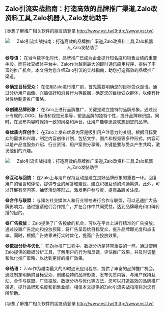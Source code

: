 ## **Zalo引流实战指南：打造高效的品牌推广渠道,Zalo改资料工具,Zalo机器人,Zalo发帖助手**

[😍想了解推广相关软件的朋友请登录 http://www.vst.tw](http://www.vst.tw)

 <center><img src="https://vst.tw/MP4/tuiguang/png/6.png" alt="Zalo引流实战指南：打造高效的品牌推广渠道,Zalo改资料工具,Zalo机器人,Zalo发帖助手"></center>

**😄导语：**
在当今数字化时代，品牌推广已成为企业提升知名度和销售业绩的重要手段。而在社交媒体平台中，Zalo作为越南最大的即时通讯应用程序，提供了丰富的推广机会。本文将为您介绍Zalo引流的实战指南，助您打造高效的品牌推广渠道。

**😄确定目标受众：**
在使用Zalo进行推广前，首先需要明确您的目标受众是谁。通过分析用户画像、兴趣偏好和消费行为等数据，确定您的目标受众群体，以便有针对性地制定推广策略。

**😄创建品牌形象：**
在Zalo上进行品牌推广，关键是建立独特的品牌形象。通过设计专属的LOGO、标语和视觉元素等，塑造品牌的独特个性，提升品牌辨识度。同时，在发布内容时保持一致的风格和声音，让用户能够迅速联想到您的品牌。

**😄优质内容创作：**
在Zalo上发布优质内容是吸引用户注意力的关键。根据目标受众的需求和兴趣，制定内容创作计划，包括文字、图片和视频等多种形式。内容可以是产品或服务介绍、行业资讯、用户案例分享等，关键是要与受众产生共鸣，激发他们的兴趣。

 <center><img src="https://vst.tw/MP4/tuiguang/png/8.png" alt="Zalo引流实战指南：打造高效的品牌推广渠道,Zalo改资料工具,Zalo机器人,Zalo发帖助手"></center>

**😄互动与回馈：**
在Zalo上与用户保持互动是建立良好品牌形象的重要一环。回复用户的留言和评论，提供专业的解答和建议，建立积极互动的沟通渠道。此外，可以开展有奖问答、抽奖活动等形式，激发用户参与度，提高品牌关注度。

**😄合作与联盟：**
与知名社交媒体人和行业领袖进行合作与联盟，可以迅速扩大品牌影响力。通过邀请他们合作推广，并在合作中共同受益，达到品牌曝光和口碑传播的目的。

**😄广告投放：**
Zalo提供了广告投放的机会，可以在平台上进行精准的广告投放。通过设置广告定向和投放预算，将广告呈现给目标受众，提升品牌曝光度和点击率。同时，根据广告效果进行实时优化，提高广告投放效果。

**😄数据分析与优化：**
在Zalo推广过程中，数据分析是非常重要的一环。通过使用Zalo提供的数据分析工具，了解用户的行为和反馈，评估推广效果，并及时调整和优化推广策略，以达到更好的推广效果。

**😄结语：**
Zalo作为越南最大的即时通讯应用程序，提供了丰富的品牌推广机会。通过制定明确的目标受众、创建独特的品牌形象、发布优质内容、与用户保持互动、合作与联盟、广告投放、数据分析与优化等方法，您可以打造高效的品牌推广渠道，提升品牌知名度和销售业绩。相信本文提供的Zalo引流实战指南将对您有所帮助。

[😍想了解推广相关软件的朋友请登录 http://www.vst.tw](http://www.vst.tw)



